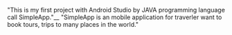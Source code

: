 "This is my first project with Android Studio by JAVA programming language call SimpleApp."__ 
"SimpleApp is an mobile application for traverler want to book tours, trips to many places in the world." 
